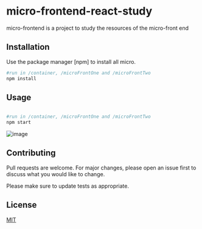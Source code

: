 # micro-frontend-react-study

micro-frontend is a project to study the resources of the micro-front end

## Installation

Use the package manager [npm] to install all micro.

```bash
#run in /container, /microFrontOne and /microFrontTwo
npm install
```

## Usage

```bash

#run in /container, /microFrontOne and /microFrontTwo
npm start
```

![image](https://user-images.githubusercontent.com/5420991/205449131-597f43f7-f87a-4585-8055-7caa6ff28b7b.png)


## Contributing

Pull requests are welcome. For major changes, please open an issue first
to discuss what you would like to change.

Please make sure to update tests as appropriate.

## License

[MIT](https://choosealicense.com/licenses/mit/)
